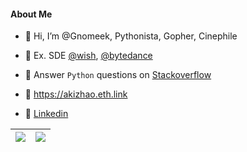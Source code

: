 #### About Me

- 👋 Hi, I’m @Gnomeek, Pythonista, Gopher, Cinephile

- 💼 Ex. SDE [@wish](https://github.com/wish), [@bytedance](https://github.com/bytedance)

- 👀 Answer `Python` questions on [Stackoverflow](https://stackoverflow.com/users/19825642)

- 👀 https://akizhao.eth.link

- 💬 [Linkedin](www.linkedin.com/in/akizhao)

| <img align="center" src="https://github-readme-stats.vercel.app/api?username=gnomeek&show_icons=true&include_all_commits=true&theme=buefy&hide_border=true" /> | <img align="center" src="https://leetcard.jacoblin.cool/Gnomeek?ext=heatmap" /> |
| ------------- | ------------- |

